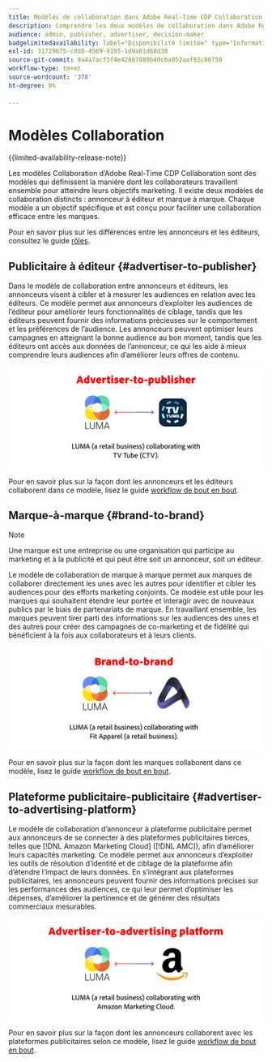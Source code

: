 ```yaml
---
title: Modèles de collaboration dans Adobe Real-Time CDP Collaboration.
description: Comprendre les deux modèles de collaboration dans Adobe Real-Time CDP Collaboration
audience: admin, publisher, advertiser, decision-maker
badgelimitedavailability: label="Disponibilité limitée" type="Informative" url="https://helpx.adobe.com/fr/legal/product-descriptions/real-time-customer-data-platform-collaboration.html newtab=true"
exl-id: 31729675-cdd8-4569-9195-1d9a61d68d30
source-git-commit: 9a4a7acf3f4e42667889b40c6a052aaf83c06758
workflow-type: tm+mt
source-wordcount: '378'
ht-degree: 0%

---
```


# Modèles Collaboration

{{limited-availability-release-note}}

Les modèles Collaboration d’Adobe Real-Time CDP Collaboration sont des modèles qui définissent la manière dont les collaborateurs travaillent ensemble pour atteindre leurs objectifs marketing. Il existe deux modèles de collaboration distincts : annonceur à éditeur et marque à marque. Chaque modèle a un objectif spécifique et est conçu pour faciliter une collaboration efficace entre les marques.

Pour en savoir plus sur les différences entre les annonceurs et les éditeurs, consultez le guide [rôles](/help/guide/overview/roles.md).

## Publicitaire à éditeur {#advertiser-to-publisher}

Dans le modèle de collaboration entre annonceurs et éditeurs, les annonceurs visent à cibler et à mesurer les audiences en relation avec les éditeurs. Ce modèle permet aux annonceurs d’exploiter les audiences de l’éditeur pour améliorer leurs fonctionnalités de ciblage, tandis que les éditeurs peuvent fournir des informations précieuses sur le comportement et les préférences de l’audience. Les annonceurs peuvent optimiser leurs campagnes en atteignant la bonne audience au bon moment, tandis que les éditeurs ont accès aux données de l’annonceur, ce qui les aide à mieux comprendre leurs audiences afin d’améliorer leurs offres de contenu.

![Exemple de collaboration entre annonceurs et éditeurs.](/help/assets/overview/advertiser-to-publisher.png)

Pour en savoir plus sur la façon dont les annonceurs et les éditeurs collaborent dans ce modèle, lisez le guide [workflow de bout en bout](/help/guide/overview/end-to-end-workflow.md).

## Marque-à-marque {#brand-to-brand}

>[!NOTE]
>
>Une marque est une entreprise ou une organisation qui participe au marketing et à la publicité et qui peut être soit un annonceur, soit un éditeur.

Le modèle de collaboration de marque à marque permet aux marques de collaborer directement les unes avec les autres pour identifier et cibler les audiences pour des efforts marketing conjoints. Ce modèle est utile pour les marques qui souhaitent étendre leur portée et interagir avec de nouveaux publics par le biais de partenariats de marque. En travaillant ensemble, les marques peuvent tirer parti des informations sur les audiences des unes et des autres pour créer des campagnes de co-marketing et de fidélité qui bénéficient à la fois aux collaborateurs et à leurs clients.

![Exemple de collaboration entre marques.](/help/assets/overview/brand-to-brand.png)

Pour en savoir plus sur la façon dont les marques collaborent dans ce modèle, lisez le guide [workflow de bout en bout](/help/guide/overview/end-to-end-workflow.md).

## Plateforme publicitaire-publicitaire {#advertiser-to-advertising-platform}

Le modèle de collaboration d’annonceur à plateforme publicitaire permet aux annonceurs de se connecter à des plateformes publicitaires tierces, telles que [!DNL Amazon Marketing Cloud] ([!DNL AMC]), afin d’améliorer leurs capacités marketing. Ce modèle permet aux annonceurs d’exploiter les outils de résolution d’identité et de ciblage de la plateforme afin d’étendre l’impact de leurs données. En s’intégrant aux plateformes publicitaires, les annonceurs peuvent fournir des informations précises sur les performances des audiences, ce qui leur permet d’optimiser les dépenses, d’améliorer la pertinence et de générer des résultats commerciaux mesurables.

![Exemple de collaboration entre annonceurs et plateformes publicitaires.](/help/assets/overview/advertiser-to-advertising-platform.png)

Pour en savoir plus sur la façon dont les annonceurs collaborent avec les plateformes publicitaires selon ce modèle, lisez le guide [workflow de bout en bout](/help/guide/overview/end-to-end-workflow.md).